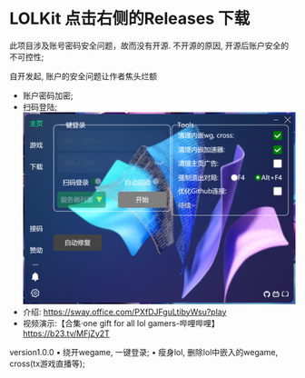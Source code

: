 # LOLKit 点击右侧的Releases 下载
 
此项目涉及账号密码安全问题，故而没有开源. 不开源的原因, 开源后账户安全的不可控性;

自开发起, 账户的安全问题让作者焦头烂额
*	账户密码加密;
*	扫码登陆;
![alt text](https://github.com/ping11700/LOLKit/blob/main/Gui.png)
*	介绍: https://sway.office.com/PXfDJFguLtibyWsu?play
*	视频演示:【合集·one gift for all lol gamers-哔哩哔哩】https://b23.tv/MFjZy2T

version1.0.0
•   绕开wegame, 一键登录;
•   瘦身lol, 删除lol中嵌入的wegame, cross(tx游戏直播等);

